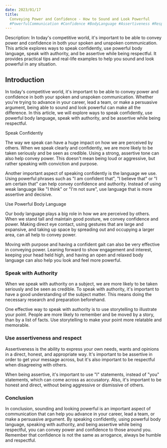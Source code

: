 ```yaml
---
date: 2023/01/17
title:
  Conveying Power and Confidence - How to Sound and Look Powerful
  #PowerfulCommunication #Confidence #BodyLanguage #Assertiveness #Respect #PublicSpeaking #Leadership #CareerDevelopment
---
```


Description: In today's competitive world, it's important to be able to convey power and confidence in both your spoken and unspoken communication. This article explores ways to speak confidently, use powerful body language, speak with authority, and be assertive while being respectful. It provides practical tips and real-life examples to help you sound and look powerful in any situation.

## Introduction

In today's competitive world, it's important to be able to convey power and confidence in both your spoken and unspoken communication. Whether you're trying to advance in your career, lead a team, or make a persuasive argument, being able to sound and look powerful can make all the difference. In this article, we will explore ways to speak confidently, use powerful body language, speak with authority, and be assertive while being respectful.

Speak Confidently

The way we speak can have a huge impact on how we are perceived by others. When we speak clearly and confidently, we are more likely to be taken seriously and be seen as credible. Using a strong, assertive tone can also help convey power. This doesn't mean being loud or aggressive, but rather speaking with conviction and purpose.

Another important aspect of speaking confidently is the language we use. Using powerful phrases such as "I am confident that", "I believe that" or "I am certain that" can help convey confidence and authority. Instead of using weak language like "I think" or "I'm not sure", use language that is more assertive and decisive.

Use Powerful Body Language

Our body language plays a big role in how we are perceived by others. When we stand tall and maintain good posture, we convey confidence and power. Making direct eye contact, using gestures that are large and expansive, and taking up space by spreading out and occupying a larger area, can all help to convey power.

Moving with purpose and having a confident gait can also be very effective in conveying power. Leaning forward to show engagement and interest, keeping your head held high, and having an open and relaxed body language can also help you look and feel more powerful.

### Speak with Authority

When we speak with authority on a subject, we are more likely to be taken seriously and be seen as credible. To speak with authority, it's important to have a good understanding of the subject matter. This means doing the necessary research and preparation beforehand.

One effective way to speak with authority is to use storytelling to illustrate your point. People are more likely to remember and be moved by a story, than by a list of facts. Use storytelling to make your point more relatable and memorable.

### Use assertiveness and respect

Assertiveness is the ability to express your own needs, wants and opinions in a direct, honest, and appropriate way. It's important to be assertive in order to get your message across, but it's also important to be respectful when disagreeing with others.

When being assertive, it's important to use "I" statements, instead of "you" statements, which can come across as accusatory. Also, it's important to be honest and direct, without being aggressive or dismissive of others.

### Conclusion

In conclusion, sounding and looking powerful is an important aspect of communication that can help you advance in your career, lead a team, or make a persuasive argument. By speaking confidently, using powerful body language, speaking with authority, and being assertive while being respectful, you can convey power and confidence to those around you. Remember that confidence is not the same as arrogance, always be humble and respectful.
